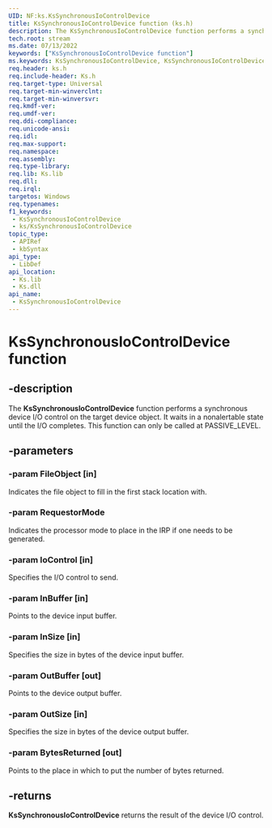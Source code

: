 ```yaml
---
UID: NF:ks.KsSynchronousIoControlDevice
title: KsSynchronousIoControlDevice function (ks.h)
description: The KsSynchronousIoControlDevice function performs a synchronous device I/O control on the target device object. It waits in a nonalertable state until the I/O completes. This function can only be called at PASSIVE_LEVEL.
tech.root: stream
ms.date: 07/13/2022
keywords: ["KsSynchronousIoControlDevice function"]
ms.keywords: KsSynchronousIoControlDevice, KsSynchronousIoControlDevice function [Streaming Media Devices], ks/KsSynchronousIoControlDevice, ksfunc_b3bba8f7-d9fb-4372-bfff-f39b4d925561.xml, stream.kssynchronousiocontroldevice
req.header: ks.h
req.include-header: Ks.h
req.target-type: Universal
req.target-min-winverclnt: 
req.target-min-winversvr: 
req.kmdf-ver: 
req.umdf-ver: 
req.ddi-compliance: 
req.unicode-ansi: 
req.idl: 
req.max-support: 
req.namespace: 
req.assembly: 
req.type-library: 
req.lib: Ks.lib
req.dll: 
req.irql: 
targetos: Windows
req.typenames: 
f1_keywords:
 - KsSynchronousIoControlDevice
 - ks/KsSynchronousIoControlDevice
topic_type:
 - APIRef
 - kbSyntax
api_type:
 - LibDef
api_location:
 - Ks.lib
 - Ks.dll
api_name:
 - KsSynchronousIoControlDevice
---
```


# KsSynchronousIoControlDevice function

## -description

The **KsSynchronousIoControlDevice** function performs a synchronous device I/O control on the target device object. It waits in a nonalertable state until the I/O completes. This function can only be called at PASSIVE_LEVEL.

## -parameters

### -param FileObject [in]

Indicates the file object to fill in the first stack location with.

### -param RequestorMode

Indicates the processor mode to place in the IRP if one needs to be generated.

### -param IoControl [in]

Specifies the I/O control to send.

### -param InBuffer [in]

Points to the device input buffer.

### -param InSize [in]

Specifies the size in bytes of the device input buffer.

### -param OutBuffer [out]

Points to the device output buffer.

### -param OutSize [in]

Specifies the size in bytes of the device output buffer.

### -param BytesReturned [out]

Points to the place in which to put the number of bytes returned.

## -returns

**KsSynchronousIoControlDevice** returns the result of the device I/O control.
